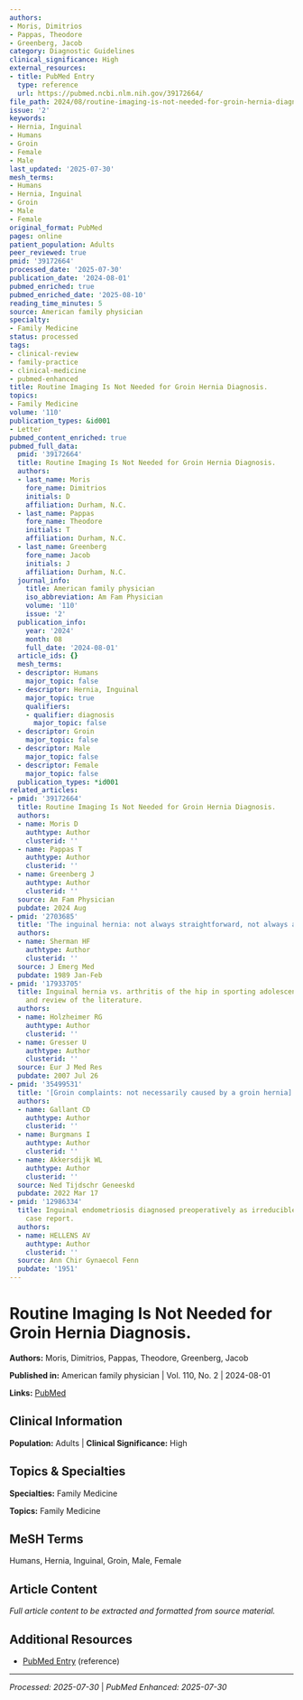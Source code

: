 ```yaml
---
authors:
- Moris, Dimitrios
- Pappas, Theodore
- Greenberg, Jacob
category: Diagnostic Guidelines
clinical_significance: High
external_resources:
- title: PubMed Entry
  type: reference
  url: https://pubmed.ncbi.nlm.nih.gov/39172664/
file_path: 2024/08/routine-imaging-is-not-needed-for-groin-hernia-diagnosis.md
issue: '2'
keywords:
- Hernia, Inguinal
- Humans
- Groin
- Female
- Male
last_updated: '2025-07-30'
mesh_terms:
- Humans
- Hernia, Inguinal
- Groin
- Male
- Female
original_format: PubMed
pages: online
patient_population: Adults
peer_reviewed: true
pmid: '39172664'
processed_date: '2025-07-30'
publication_date: '2024-08-01'
pubmed_enriched: true
pubmed_enriched_date: '2025-08-10'
reading_time_minutes: 5
source: American family physician
specialty:
- Family Medicine
status: processed
tags:
- clinical-review
- family-practice
- clinical-medicine
- pubmed-enhanced
title: Routine Imaging Is Not Needed for Groin Hernia Diagnosis.
topics:
- Family Medicine
volume: '110'
publication_types: &id001
- Letter
pubmed_content_enriched: true
pubmed_full_data:
  pmid: '39172664'
  title: Routine Imaging Is Not Needed for Groin Hernia Diagnosis.
  authors:
  - last_name: Moris
    fore_name: Dimitrios
    initials: D
    affiliation: Durham, N.C.
  - last_name: Pappas
    fore_name: Theodore
    initials: T
    affiliation: Durham, N.C.
  - last_name: Greenberg
    fore_name: Jacob
    initials: J
    affiliation: Durham, N.C.
  journal_info:
    title: American family physician
    iso_abbreviation: Am Fam Physician
    volume: '110'
    issue: '2'
  publication_info:
    year: '2024'
    month: 08
    full_date: '2024-08-01'
  article_ids: {}
  mesh_terms:
  - descriptor: Humans
    major_topic: false
  - descriptor: Hernia, Inguinal
    major_topic: true
    qualifiers:
    - qualifier: diagnosis
      major_topic: false
  - descriptor: Groin
    major_topic: false
  - descriptor: Male
    major_topic: false
  - descriptor: Female
    major_topic: false
  publication_types: *id001
related_articles:
- pmid: '39172664'
  title: Routine Imaging Is Not Needed for Groin Hernia Diagnosis.
  authors:
  - name: Moris D
    authtype: Author
    clusterid: ''
  - name: Pappas T
    authtype: Author
    clusterid: ''
  - name: Greenberg J
    authtype: Author
    clusterid: ''
  source: Am Fam Physician
  pubdate: 2024 Aug
- pmid: '2703685'
  title: 'The inguinal hernia: not always straightforward, not always a hernia.'
  authors:
  - name: Sherman HF
    authtype: Author
    clusterid: ''
  source: J Emerg Med
  pubdate: 1989 Jan-Feb
- pmid: '17933705'
  title: Inguinal hernia vs. arthritis of the hip in sporting adolescents--case report
    and review of the literature.
  authors:
  - name: Holzheimer RG
    authtype: Author
    clusterid: ''
  - name: Gresser U
    authtype: Author
    clusterid: ''
  source: Eur J Med Res
  pubdate: 2007 Jul 26
- pmid: '35499531'
  title: '[Groin complaints: not necessarily caused by a groin hernia].'
  authors:
  - name: Gallant CD
    authtype: Author
    clusterid: ''
  - name: Burgmans I
    authtype: Author
    clusterid: ''
  - name: Akkersdijk WL
    authtype: Author
    clusterid: ''
  source: Ned Tijdschr Geneeskd
  pubdate: 2022 Mar 17
- pmid: '12986334'
  title: Inguinal endometriosis diagnosed preoperatively as irreducible inguinal hernia;
    case report.
  authors:
  - name: HELLENS AV
    authtype: Author
    clusterid: ''
  source: Ann Chir Gynaecol Fenn
  pubdate: '1951'
---
```


# Routine Imaging Is Not Needed for Groin Hernia Diagnosis.

**Authors:** Moris, Dimitrios, Pappas, Theodore, Greenberg, Jacob

**Published in:** American family physician | Vol. 110, No. 2 | 2024-08-01

**Links:** [PubMed](https://pubmed.ncbi.nlm.nih.gov/39172664/)

## Clinical Information

**Population:** Adults | **Clinical Significance:** High

## Topics & Specialties

**Specialties:** Family Medicine

**Topics:** Family Medicine

## MeSH Terms

Humans, Hernia, Inguinal, Groin, Male, Female

## Article Content

*Full article content to be extracted and formatted from source material.*

## Additional Resources

- [PubMed Entry](https://pubmed.ncbi.nlm.nih.gov/39172664/) (reference)

---

*Processed: 2025-07-30* | *PubMed Enhanced: 2025-07-30*
